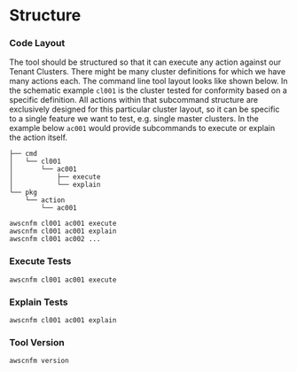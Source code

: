 # Structure



### Code Layout

The tool should be structured so that it can execute any action against our
Tenant Clusters. There might be many cluster definitions for which we have many
actions each. The command line tool layout looks like shown below. In the
schematic example `cl001` is the cluster tested for conformity based on a
specific definition. All actions within that subcommand structure are
exclusively designed for this particular cluster layout, so it can be specific
to a single feature we want to test, e.g. single master clusters. In the example
below `ac001` would provide subcommands to execute or explain the action itself.

```
├── cmd
│   └── cl001
│       └── ac001
│           ├── execute
│           └── explain
└── pkg
    └── action
        └── ac001
```

```
awscnfm cl001 ac001 execute
awscnfm cl001 ac001 explain
awscnfm cl001 ac002 ...
```



### Execute Tests

```
awscnfm cl001 ac001 execute
```



### Explain Tests

```
awscnfm cl001 ac001 explain
```



### Tool Version

```
awscnfm version
```
